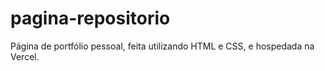 # pagina-repositorio
Página de portfólio pessoal, feita utilizando HTML e CSS, e hospedada na Vercel.
